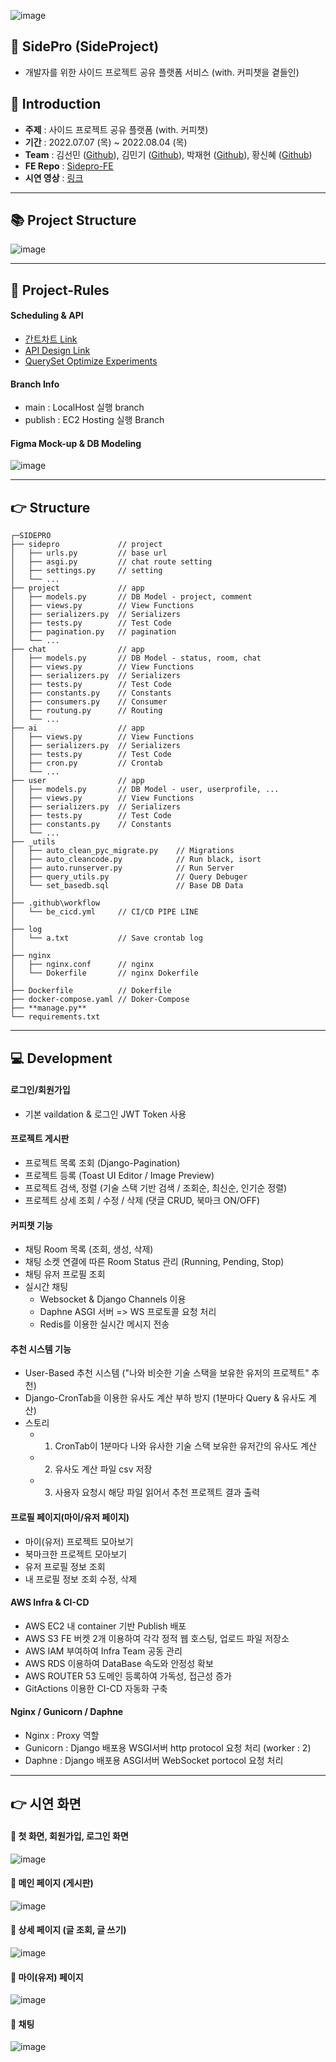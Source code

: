 ![image](https://user-images.githubusercontent.com/33525798/182744743-535b6add-39db-494e-9bf6-cfbff10750df.png)

## :owl: SidePro (SideProject)
- 개발자를 위한 사이드 프로젝트 공유 플랫폼 서비스 (with. 커피챗을 곁들인) 


## :panda_face: Introduction
- **주제** : 사이드 프로젝트 공유 플랫폼 (with. 커피챗)
- **기간** : 2022.07.07 (목) ~ 2022.08.04 (목)
- **Team** : 김선민 ([Github](https://github.com/SeonminKim1)), 김민기 ([Github](https://github.com/kmingky)), 박재현 ([Github](https://github.com/Aeius)), 황신혜 ([Github](https://github.com/hwangshinhye)) 
- **FE Repo** : [Sidepro-FE](https://github.com/SeonminKim1/SidePro-FE)
- **시연 영상** : [링크](https://drive.google.com/file/d/1WMoeDu8JlXTZY_Iiehs2pSy-rCM_wPzb/view?usp=sharing)

<hr>


## 📚 Project Structure
![image](https://user-images.githubusercontent.com/33525798/182751102-b3ed9cf4-8f62-458c-b251-cf77179a5e90.png)

<hr>

## :handshake: Project-Rules
#### Scheduling & API 
- [간트차트 Link](https://docs.google.com/spreadsheets/d/1_1Sx46dnKnI8_DLJQzAASMSr7u525RFjm2Iat0beU14/edit#gid=375979933)
- [API Design Link](https://docs.google.com/spreadsheets/d/1_1Sx46dnKnI8_DLJQzAASMSr7u525RFjm2Iat0beU14/edit#gid=1977470109)
- [QuerySet Optimize Experiments](https://www.notion.so/8635a07654204f84886081270cd301a8?v=d31ed66cc67843ada777bcca4238f1f9)

#### Branch Info
- main : LocalHost 실행 branch
- publish : EC2 Hosting 실행 Branch

#### Figma Mock-up & DB Modeling
![image](https://user-images.githubusercontent.com/33525798/182744857-d3dc1e10-806f-4fe8-a459-1ece66ffe173.png)


<hr>


## 👉 Structure
```
┌─SIDEPRO
├── sidepro             // project
│   ├── urls.py         // base url
│   ├── asgi.py         // chat route setting
│   ├── settings.py     // setting
│   └── ...
├── project             // app
│   ├── models.py       // DB Model - project, comment
│   ├── views.py        // View Functions
│   ├── serializers.py  // Serializers
│   ├── tests.py        // Test Code
│   ├── pagination.py   // pagination
│   └── ...
├── chat                // app
│   ├── models.py       // DB Model - status, room, chat
│   ├── views.py        // View Functions
│   ├── serializers.py  // Serializers
│   ├── tests.py        // Test Code
│   ├── constants.py    // Constants
│   ├── consumers.py    // Consumer
│   ├── routung.py      // Routing
│   └── ...
├── ai                  // app
│   ├── views.py        // View Functions
│   ├── serializers.py  // Serializers
│   ├── tests.py        // Test Code
│   ├── cron.py         // Crontab
│   └── ...
├── user                // app
│   ├── models.py       // DB Model - user, userprofile, ...
│   ├── views.py        // View Functions
│   ├── serializers.py  // Serializers
│   ├── tests.py        // Test Code
│   ├── constants.py    // Constants
│   └── ...
├── _utils 
│   ├── auto_clean_pyc_migrate.py    // Migrations
│   ├── auto_cleancode.py            // Run black, isort
│   ├── auto.runserver.py            // Run Server
│   ├── query_utils.py               // Query Debuger
│   └── set_basedb.sql               // Base DB Data
│
├── .github\workflow
│   └── be_cicd.yml     // CI/CD PIPE LINE    
│
├── log 
│   └── a.txt           // Save crontab log
│
├── nginx 
│   ├── nginx.conf      // nginx
│   └── Dokerfile       // nginx Dokerfile
│
├── Dockerfile          // Dokerfile
├── docker-compose.yaml // Doker-Compose
├── **manage.py**        
└── requirements.txt
```

<hr>


## :computer: Development

#### 로그인/회원가입
- 기본 vaildation & 로그인 JWT Token 사용

#### 프로젝트 게시판
- 프로젝트 목록 조회 (Django-Pagination)
- 프로젝트 등록 (Toast UI Editor / Image Preview)
- 프로젝트 검색, 정렬 (기술 스택 기반 검색 / 조회순, 최신순, 인기순 정렬)
- 프로젝트 상세 조회 / 수정 / 삭제 (댓글 CRUD, 북마크 ON/OFF)

#### 커피챗 기능
- 채팅 Room 목록 (조회, 생성, 삭제)
- 채팅 소켓 연결에 따른 Room Status 관리 (Running, Pending, Stop)
- 채팅 유저 프로필 조회
- 실시간 채팅
   - Websocket & Django Channels 이용
   - Daphne ASGI 서버 => WS 프로토콜 요청 처리
   - Redis를 이용한 실시간 메시지 전송

#### 추천 시스템 기능
- User-Based 추천 시스템 ("나와 비슷한 기술 스택을 보유한 유저의 프로젝트" 추천)
- Django-CronTab을 이용한 유사도 계산 부하 방지 (1분마다 Query & 유사도 계산)
- 스토리
   - 1) CronTab이 1분마다 나와 유사한 기술 스택 보유한 유저간의 유사도 계산
   - 2) 유사도 계산 파일 csv 저장
   - 3) 사용자 요청시 해당 파일 읽어서 추천 프로젝트 결과 출력
   
#### 프로필 페이지(마이/유저 페이지)
- 마이(유저) 프로젝트 모아보기
- 북마크한 프로젝트 모아보기
- 유저 프로필 정보 조회
- 내 프로필 정보 조회 수정, 삭제

#### AWS Infra & CI-CD
- AWS EC2 내 container 기반 Publish 배포
- AWS S3 FE 버켓 2개 이용하여 각각 정적 웹 호스팅, 업로드 파일 저장소
- AWS IAM 부여하여 Infra Team 공동 관리
- AWS RDS 이용하여 DataBase 속도와 안정성 확보 
- AWS ROUTER 53 도메인 등록하여 가독성, 접근성 증가
- GitActions 이용한 CI-CD 자동화 구축

#### Nginx / Gunicorn / Daphne
- Nginx : Proxy 역할 
- Gunicorn : Django 배포용 WSGI서버 http protocol 요청 처리 (worker : 2)
- Daphne : Django 배포용 ASGI서버 WebSocket portocol 요청 처리

<hr>

## 👉 시연 화면
#### 🎉 첫 화면, 회원가입, 로그인 화면
![image](https://user-images.githubusercontent.com/33525798/182766448-b277aebb-2bf3-45ac-ba2e-4394131d7621.png)

#### 🎉 메인 페이지 (게시판)
![image](https://user-images.githubusercontent.com/33525798/182766477-2e087332-be7c-416d-9a4a-d29265667322.png)

#### 🎉 상세 페이지 (글 조회, 글 쓰기)
![image](https://user-images.githubusercontent.com/33525798/182768500-30e352b8-f443-422b-a4c0-50f51645b53e.png)

#### 🎉 마이(유저) 페이지
![image](https://user-images.githubusercontent.com/33525798/182767190-ec31f7ff-7d90-49b1-9c8e-0bd513d8526b.png)

#### 🎉 채팅
![image](https://user-images.githubusercontent.com/33525798/182768639-acd8910e-d91b-4ff3-8e5b-635d7fcd7c37.png)
